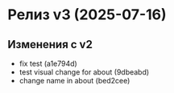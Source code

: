 # Релиз v3 (2025-07-16)

## Изменения с v2
- fix test (a1e794d)
- test visual change for about (9dbeabd)
- change name in about (bed2cee)
